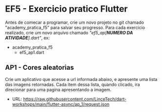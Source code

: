 # EF5 - Exercicio pratico Flutter

Antes de comecar a programar, crie um novo projeto no git chamado "academy_pratica_f5" para salvar seu progresso. Para
cada exercicio realizado, crie um novo arquivo chamado _"ef5_ap[**NUMERO DA ATIVIDADE**].dart"_, ex:

- academy_pratica_f5
    - ef5_ap1.dart

## AP1 - Cores aleatorias

Crie um aplicativo que acesse a url informada abaixo, e apresente uma lista das imagens retornadas. Cada item dessa
lista, quando clicado, ira direcionar para uma pagina apresentando a imagem. 

- URL: https://raw.githubusercontent.com/LinceTech/dart-workshops/main/flutter-async/ap_1/request.json